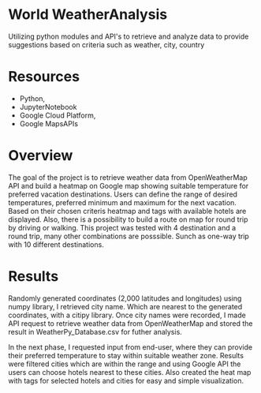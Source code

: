 # World WeatherAnalysis
Utilizing python modules and API's to retrieve and analyze data to provide suggestions based on criteria such as weather, city, country
# Resources
* Python, 
* JupyterNotebook
* Google Cloud Platform, 
* Google MapsAPIs
# Overview 
The goal of the project is to retrieve weather data from OpenWeatherMap API and build a heatmap on Google map showing suitable temperature for preferred vacation destinations. Users can define the range of desired temperatures, preferred minimum and maximum for the next vacation. Based on their chosen criteris heatmap and tags with available hotels are displayed. Also, there is a possibility to build a route on map for round trip by driving or walking. This project was tested with 4 destination and a round trip, many other combinations are posssible. Sunch as one-way trip with 10 different destinations.
# Results
Randomly generated coordinates (2,000 latitudes and longitudes) using numpy library, I retrieved city name. Which are nearest to the generated coordinates, with a citipy library. Once city names were recorded, I made API request to retrieve weather data from OpenWeatherMap and stored the result in WeatherPy_Database.csv for futher analysis.

In the next phase, I requested input from end-user, where they can provide their preferred temperature to stay within suitable weather zone. Results were filtered cities which are within the range and using Google API the users can choose hotels nearest to these cities. Also created the heat map with tags for selected hotels and cities for easy and simple visualization.
